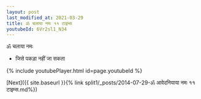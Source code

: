 ```yaml
---
layout: post
last_modified_at: 2021-03-29
title: ॐ चलाया नमः ११ टाइम्स
youtubeId: 6Vr2sl1_N34
---
```

 
 
 ॐ चलाया नमः  
 
 - जिसे पकड़ा नहीं जा सकता 
 
  
 
  
 
 
 
 
 
 


{% include youtubePlayer.html id=page.youtubeId %}
 
[Next]({{ site.baseurl }}{% link  split1/_posts/2014-07-29-ॐ आवेदनियाया नमः ११ टाइम्स.md%})
 
